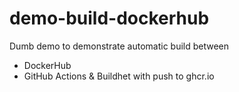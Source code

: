 # demo-build-dockerhub

Dumb demo to demonstrate automatic build between 
- DockerHub
- GitHub Actions & Buildhet with push to ghcr.io
